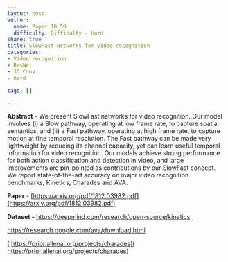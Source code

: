 ```yaml
---
layout: post
author:
  name: Paper ID 50
  difficulty: Difficulty - Hard
share: true
title: SlowFast Networks for video recognition
categories:
- Video recognition
- ResNet
- 3D Conv
- hard

tags: []

---
```

**Abstract** - We present SlowFast networks for video recognition. Our model involves (i) a Slow pathway, operating at low frame rate, to capture spatial semantics, and (ii) a Fast pathway, operating at high frame rate, to capture motion at fine temporal resolution. The Fast pathway can be made very lightweight by reducing its channel capacity, yet can learn useful temporal information for video recognition. Our models achieve strong performance for both action classification and detection in video, and large improvements are pin-pointed as contributions by our SlowFast concept. We report state-of-the-art accuracy on major video recognition benchmarks, Kinetics, Charades and AVA. 

**Paper** - [https://arxiv.org/pdf/1812.03982.pdf](https://arxiv.org/pdf/1812.03982.pdf)

**Dataset -** [https://deepmind.com/research/open-source/kinetics ](https://deepmind.com/research/open-source/kinetics )

[ https://research.google.com/ava/download.html ]( https://research.google.com/ava/download.html )

[ https://prior.allenai.org/projects/charades]( https://prior.allenai.org/projects/charades)
    